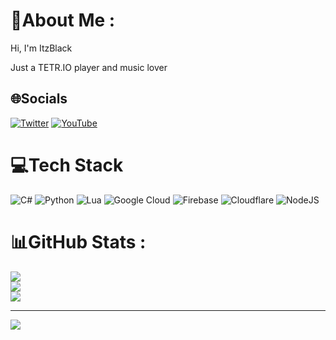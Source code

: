 # 💫About Me :
Hi, I'm ItzBlack

Just a TETR.IO player and music lover



## 🌐Socials
[![Twitter](https://img.shields.io/badge/Twitter-%231DA1F2.svg?logo=Twitter&logoColor=white)](https://twitter.com/d4djblackcat) [![YouTube](https://img.shields.io/badge/YouTube-%23FF0000.svg?logo=YouTube&logoColor=white)](https://youtube.com/c/itzblack) 

# 💻Tech Stack
![C#](https://img.shields.io/badge/c%23-%23239120.svg?style=for-the-badge&logo=c-sharp&logoColor=white) ![Python](https://img.shields.io/badge/python-3670A0?style=for-the-badge&logo=python&logoColor=ffdd54) ![Lua](https://img.shields.io/badge/lua-%232C2D72.svg?style=for-the-badge&logo=lua&logoColor=white) ![Google Cloud](https://img.shields.io/badge/Google%20Cloud-%234285F4.svg?style=for-the-badge&logo=google-cloud&logoColor=white) ![Firebase](https://img.shields.io/badge/firebase-%23039BE5.svg?style=for-the-badge&logo=firebase) ![Cloudflare](https://img.shields.io/badge/Cloudflare-F38020?style=for-the-badge&logo=Cloudflare&logoColor=white) ![NodeJS](https://img.shields.io/badge/node.js-6DA55F?style=for-the-badge&logo=node.js&logoColor=white)
# 📊GitHub Stats :
![](https://github-readme-stats.vercel.app/api?username=itzblack&theme=dark&hide_border=true&include_all_commits=false&count_private=false)<br/>
![](https://github-readme-streak-stats.herokuapp.com/?user=itzblack&theme=dark&hide_border=true)<br/>
![](https://github-readme-stats.vercel.app/api/top-langs/?username=itzblack&theme=dark&hide_border=true&include_all_commits=false&count_private=false&layout=compact)

---
[![](https://visitcount.itsvg.in/api?id=itzblack&icon=0&color=0)](https://visitcount.itsvg.in)
